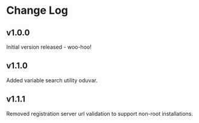 # Change Log

## v1.0.0
Initial version released - woo-hoo!

## v1.1.0
Added variable search utility oduvar.

## v1.1.1
Removed registration server url validation to support non-root installations.
